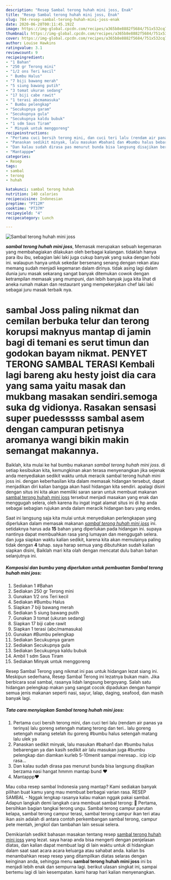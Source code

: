 ```yaml
---
description: "Resep Sambal terong huhah mini joss, Enak"
title: "Resep Sambal terong huhah mini joss, Enak"
slug: 784-resep-sambal-terong-huhah-mini-joss-enak
date: 2020-06-28T00:11:45.192Z
image: https://img-global.cpcdn.com/recipes/a365b8e8882f5684/751x532cq70/sambal-terong-huhah-mini-joss-foto-resep-utama.jpg
thumbnail: https://img-global.cpcdn.com/recipes/a365b8e8882f5684/751x532cq70/sambal-terong-huhah-mini-joss-foto-resep-utama.jpg
cover: https://img-global.cpcdn.com/recipes/a365b8e8882f5684/751x532cq70/sambal-terong-huhah-mini-joss-foto-resep-utama.jpg
author: Louise Hawkins
ratingvalue: 3.1
reviewcount: 9
recipeingredient:
- "1 Bahan"
- "250 gr Terong mini"
- "1/2 ons Teri kecil"
- " Bumbu Halus"
- "7 biji bawang merah"
- "5 siung bawang putih"
- "3 tomat ukuran sedang"
- "17 biji cabe rawit"
- "1 terasi abcmamasuka"
- " Bumbu pelengkap"
- "Secukupnya garam"
- "Secukupnya gula"
- "Secukupnya kaldu bubuk"
- "1 sdm Saus Tiram"
- " Minyak untuk menggoreng"
recipeinstructions:
- "Pertama cuci bersih terong mini, dan cuci teri lalu (rendam air panas ya terinya) lalu goreng setengah matang terong dan teri.. lalu goreng setengah matang setelah itu goreng #bumbu halus setengah matang lalu ulek ya"
- "Panaskan sedikit minyak, lalu masukan #bahan1 dan #bumbu halus bebarengan ya dan kasih sedikit air lalu masukan juga #bumbu pelengkap dan diamkan kurleb 5-10menit sampai meresap.. icip icip rasa..."
- "Dan kalau sudah dirasa pas menurut bunda bisa langsung disajikan berzama nasi hangat hmmm mantap bund ❤"
- "Mantappp❤"
categories:
- Resep
tags:
- sambal
- terong
- huhah

katakunci: sambal terong huhah 
nutrition: 140 calories
recipecuisine: Indonesian
preptime: "PT12M"
cooktime: "PT37M"
recipeyield: "4"
recipecategory: Lunch

---
```



![Sambal terong huhah mini joss](https://img-global.cpcdn.com/recipes/a365b8e8882f5684/751x532cq70/sambal-terong-huhah-mini-joss-foto-resep-utama.jpg)

<b><i>sambal terong huhah mini joss</i></b>, Memasak merupakan sebuah kegemaran yang membahagiakan dilakukan oleh berbagai kalangan. tidaklah hanya para ibu ibu, sebagian laki laki juga cukup banyak yang suka dengan hobi ini. walaupun hanya untuk sekedar bersenang senang dengan rekan atau memang sudah menjadi kegemaran dalam dirinya. tidak asing lagi dalam dunia juru masak sekarang sangat banyak ditemukan cowok dengan ketrampilan memasak yang mumpuni, dan lebih banyak juga kita lihat di aneka rumah makan dan restaurant yang mempekerjakan chef laki laki sebagai juru masak terbaik nya.

# sambal Joss paling nikmat dan cemilan berbuka telur dan terong korupsi maknyus mantap di jamin bagi di temani es serut timun dan godokan bayam nikmat. PENYET TERONG SAMBAL TERASI Kembali lagi bareng aku hesty joist dia cara yang sama yaitu masak dan mukbang masakan sendiri.semoga suka dg vidionya. Rasakan sensasi super puedesssss sambal asem dengan campuran petisnya aromanya wangi bikin makin semangat makannya.

Baiklah, kita mulai ke hal bumbu makanan <i>sambal terong huhah mini joss</i>. di setiap kesibukan kita, kemungkinan akan terasa menyenangkan jika sejenak anda menyediakan sedikit waktu untuk meracik sambal terong huhah mini joss ini. dengan keberhasilan kita dalam memasak hidangan tersebut, dapat menjadikan diri kalian bangga akan hasil hidangan kita sendiri. apalagi disini dengan situs ini kita akan memiliki saran saran untuk membuat makanan <u>sambal terong huhah mini joss</u> tersebut menjadi masakan yang enak dan menggugah selera, oleh karena itu ingat ingat alamat situs ini di hp anda sebagai sebagian rujukan anda dalam meracik hidangan baru yang endes.


Saat ini langsung saja kita mulai untuk menyediakan perlengkapan yang diperlukan dalam memasak makanan <u><i>sambal terong huhah mini joss</i></u> ini. setidaknya harus ada <b>15</b> bahan yang diperlukan pada hidangan ini. supaya nantinya dapat membuahkan rasa yang lumayan dan menggugah selera. dan juga siapkan waktu kalian sedikit, karena kita akan memulainya paling tidak dengan <b>4</b> tahap. saya harap semua yang dibutuhkan sudah kalian siapkan disini, Baiklah mari kita olah dengan mencatat dulu bahan bahan selanjutnya ini.

<!--inarticleads1-->

##### Komposisi dan bumbu yang diperlukan untuk pembuatan Sambal terong huhah mini joss:

1. Sediakan 1 #Bahan
1. Sediakan 250 gr Terong mini
1. Gunakan 1/2 ons Teri kecil
1. Sediakan  #Bumbu Halus
1. Siapkan 7 biji bawang merah
1. Sediakan 5 siung bawang putih
1. Gunakan 3 tomat (ukuran sedang)
1. Siapkan 17 biji cabe rawit
1. Siapkan 1 terasi (abc/mamasuka)
1. Gunakan  #Bumbu pelengkap
1. Sediakan Secukupnya garam
1. Sediakan Secukupnya gula
1. Sediakan Secukupnya kaldu bubuk
1. Ambil 1 sdm Saus Tiram
1. Sediakan  Minyak untuk menggoreng


Resep Sambal Terong yang nikmat ini pas untuk hidangan lezat siang ini. Meskipun sederhana, Resep Sambal Terong ini lezatnya bukan main. Jika berbicara soal sambal, rasanya lidah langsung bergoyang. Salah satu hidangan pelengkap makan yang sangat cocok dipadukan dengan hampir semua jenis makanan seperti nasi, sayur, lalap, daging, seafood, dan masih banyak lagi. 

<!--inarticleads2-->

##### Tata cara menyiapkan Sambal terong huhah mini joss:

1. Pertama cuci bersih terong mini, dan cuci teri lalu (rendam air panas ya terinya) lalu goreng setengah matang terong dan teri.. lalu goreng setengah matang setelah itu goreng #bumbu halus setengah matang lalu ulek ya
1. Panaskan sedikit minyak, lalu masukan #bahan1 dan #bumbu halus bebarengan ya dan kasih sedikit air lalu masukan juga #bumbu pelengkap dan diamkan kurleb 5-10menit sampai meresap.. icip icip rasa...
1. Dan kalau sudah dirasa pas menurut bunda bisa langsung disajikan berzama nasi hangat hmmm mantap bund ❤
1. Mantappp❤


Mau coba resep sambal Indonesia yang mantap? Kami sediakan banyak pilihan buat kamu yang mau membuat berbagai varian rasa. RESEP SAMBAL - Nggak lengkap rasanya kalau makan nggak pakai sambal. Adapun langkah demi langkah cara membuat sambal terong:  Pertama, bersihkan bagian tangkai terong ungu. Sambal terong campur parutan kelapa, sambal terong campur terasi, sambal terong campur ikan teri atau ikan asin adalah di antara contoh perkembangan sambal terong, campur pete mentah, jengkol dan tambahan lain sesuai selera. 

Demikianlah sedikit bahasan masakan tentang resep <u>sambal terong huhah mini joss</u> yang lezat. saya harap anda bisa mengerti dengan penjelasan diatas, dan kalian dapat membuat lagi di lain waktu untuk di hidangkan dalam saat saat acara acara keluarga atau sahabat anda. kalian bs menambahkan resep resep yang ditampilkan diatas selaras dengan keinginan anda, sehingga menu <b>sambal terong huhah mini joss</b> ini bs menjadi lebih enak dan sempurna lagi. berikut ulasan singkat ini, sampai bertemu lagi di lain kesempatan. kami harap hari kalian menyenangkan.
